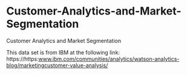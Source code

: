 # Customer-Analytics-and-Market-Segmentation
Customer Analytics and Market Segmentation

This data set is from IBM at the following
link: https://https:www.ibm.com/communities/analytics/watson-analytics-blog/marketingcustomer-value-analysis/
